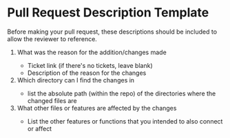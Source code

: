 # Pull Request Description Template

Before making your pull request, these descriptions should be included to allow the reviewer to reference.
<ol>
    <li>What was the reason for the addition/changes made</li>
        <ul>
            <li>Ticket link (if there's no tickets, leave blank)</li>
            <li>Description of the reason for the changes</li>
        </ul>
    <li>Which directory can I find the changes in</li>
        <ul>
            <li>list the absolute path (within the repo) of the directories where the changed files are</li>
        </ul>
    <li>What other files or features are affected by the changes</li>
        <ul>
            <li>List the other features or functions that you intended to also connect or affect</li>
        </ul>
</ol>
